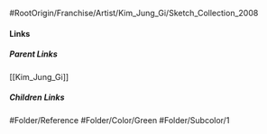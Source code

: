 #RootOrigin/Franchise/Artist/Kim_Jung_Gi/Sketch_Collection_2008
#### Links
##### Parent Links
[[Kim_Jung_Gi]]
##### Children Links
#Folder/Reference
#Folder/Color/Green
#Folder/Subcolor/1
